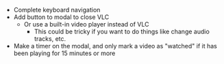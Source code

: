 - Complete keyboard navigation
- Add button to modal to close VLC
	- Or use a built-in video player instead of VLC
		- This could be tricky if you want to do things like change audio tracks, etc.
- Make a timer on the modal, and only mark a video as "watched" if it has been playing for 15 minutes or more